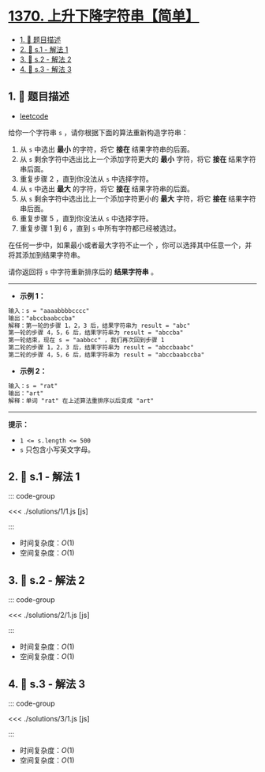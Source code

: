 # [1370. 上升下降字符串【简单】](https://github.com/tnotesjs/TNotes.leetcode/tree/main/notes/1370.%20%E4%B8%8A%E5%8D%87%E4%B8%8B%E9%99%8D%E5%AD%97%E7%AC%A6%E4%B8%B2%E3%80%90%E7%AE%80%E5%8D%95%E3%80%91)

<!-- region:toc -->

- [1. 📝 题目描述](#1--题目描述)
- [2. 🎯 s.1 - 解法 1](#2--s1---解法-1)
- [3. 🎯 s.2 - 解法 2](#3--s2---解法-2)
- [4. 🎯 s.3 - 解法 3](#4--s3---解法-3)

<!-- endregion:toc -->

## 1. 📝 题目描述

- [leetcode](https://leetcode.cn/problems/increasing-decreasing-string/)

给你一个字符串 `s` ，请你根据下面的算法重新构造字符串：

1. 从 `s` 中选出 **最小** 的字符，将它 **接在** 结果字符串的后面。
2. 从 `s` 剩余字符中选出比上一个添加字符更大的 **最小** 字符，将它 **接在** 结果字符串后面。
3. 重复步骤 2 ，直到你没法从 `s` 中选择字符。
4. 从 `s` 中选出 **最大** 的字符，将它 **接在** 结果字符串的后面。
5. 从 `s` 剩余字符中选出比上一个添加字符更小的 **最大** 字符，将它 **接在** 结果字符串后面。
6. 重复步骤 5 ，直到你没法从 `s` 中选择字符。
7. 重复步骤 1 到 6 ，直到 `s` 中所有字符都已经被选过。

在任何一步中，如果最小或者最大字符不止一个 ，你可以选择其中任意一个，并将其添加到结果字符串。

请你返回将 `s` 中字符重新排序后的 **结果字符串** 。

---

- **示例 1：**

```txt
输入：s = "aaaabbbbcccc"
输出："abccbaabccba"
解释：第一轮的步骤 1，2，3 后，结果字符串为 result = "abc"
第一轮的步骤 4，5，6 后，结果字符串为 result = "abccba"
第一轮结束，现在 s = "aabbcc" ，我们再次回到步骤 1
第二轮的步骤 1，2，3 后，结果字符串为 result = "abccbaabc"
第二轮的步骤 4，5，6 后，结果字符串为 result = "abccbaabccba"
```

- **示例 2：**

```txt
输入：s = "rat"
输出："art"
解释：单词 "rat" 在上述算法重排序以后变成 "art"
```

---

**提示：**

- `1 <= s.length <= 500`
- `s` 只包含小写英文字母。

## 2. 🎯 s.1 - 解法 1

::: code-group

<<< ./solutions/1/1.js [js]

:::

- 时间复杂度：$O(1)$
- 空间复杂度：$O(1)$

## 3. 🎯 s.2 - 解法 2

::: code-group

<<< ./solutions/2/1.js [js]

:::

- 时间复杂度：$O(1)$
- 空间复杂度：$O(1)$

## 4. 🎯 s.3 - 解法 3

::: code-group

<<< ./solutions/3/1.js [js]

:::

- 时间复杂度：$O(1)$
- 空间复杂度：$O(1)$
